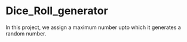 # Dice_Roll_generator
In this project, we assign a maximum number upto which it generates a random number.
